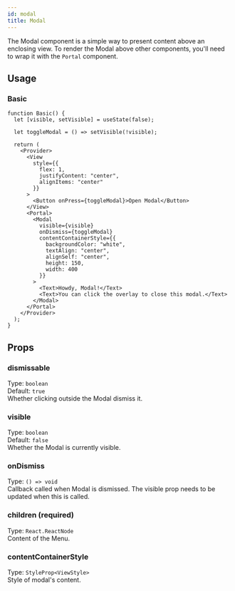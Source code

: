 ```yaml
---
id: modal
title: Modal
---
```


The Modal component is a simple way to present content above an enclosing view. To render the Modal above other components, you'll need to wrap it with the `Portal` component.

## Usage

### Basic

```tsx live
function Basic() {
  let [visible, setVisible] = useState(false);

  let toggleModal = () => setVisible(!visible);

  return (
    <Provider>
      <View
        style={{
          flex: 1,
          justifyContent: "center",
          alignItems: "center"
        }}
      >
        <Button onPress={toggleModal}>Open Modal</Button>
      </View>
      <Portal>
        <Modal
          visible={visible}
          onDismiss={toggleModal}
          contentContainerStyle={{
            backgroundColor: "white",
            textAlign: "center",
            alignSelf: "center",
            height: 150,
            width: 400
          }}
        >
          <Text>Howdy, Modal!</Text>
          <Text>You can click the overlay to close this modal.</Text>
        </Modal>
      </Portal>
    </Provider>
  );
}
```

## Props

### dismissable

Type: `boolean`  
Default: `true`  
Whether clicking outside the Modal dismiss it.

### visible

Type: `boolean`  
Default: `false`  
Whether the Modal is currently visible.

### onDismiss

Type: `() => void`  
Callback called when Modal is dismissed. The visible prop needs to be updated when this is called.

### children (required)

Type: `React.ReactNode`  
Content of the Menu.

### contentContainerStyle

Type: `StyleProp<ViewStyle>`  
Style of modal's content.
